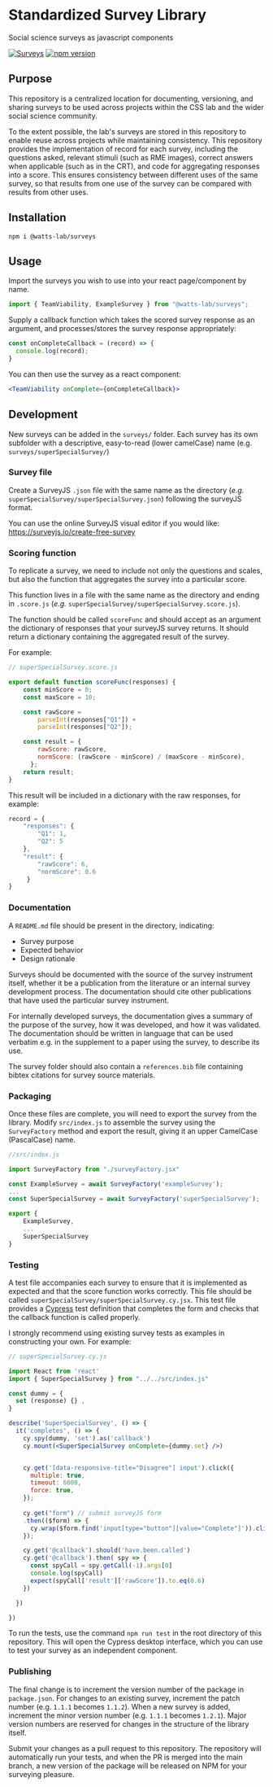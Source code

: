 # Standardized Survey Library
Social science surveys as javascript components

[![Surveys](https://img.shields.io/endpoint?url=https://dashboard.cypress.io/badge/simple/z7p66s&style=flat&logo=cypress)](https://dashboard.cypress.io/projects/z7p66s/runs)
[![npm version](https://badge.fury.io/js/@watts-lab%2Fsurveys.svg)](https://badge.fury.io/js/@watts-lab%2Fsurveys)


## Purpose

This repository is a centralized location for documenting, versioning, and sharing surveys to be used across projects within the CSS lab and the wider social science community. 

To the extent possible, the lab's surveys are stored in this repository to enable reuse across projects while maintaining consistency. This repository provides the implementation of record for each survey, including the questions asked, relevant stimuli (such as RME images), correct answers when applicable (such as in the CRT), and code for aggregating responses into a score. This ensures consistency between different uses of the same survey, so that results from one use of the survey can be compared with results from other uses.


## Installation
```
npm i @watts-lab/surveys
```

## Usage
Import the surveys you wish to use into your react page/component by name.
```js
import { TeamViability, ExampleSurvey } from "@watts-lab/surveys";
```

Supply a callback function which takes the scored survey response as an argument,
and processes/stores the survey response appropriately:

```js
const onCompleteCallback = (record) => {
  console.log(record);
}
```

You can then use the survey as a react component:
```jsx
<TeamViability onComplete={onCompleteCallback}>
```

## Development
New surveys can be added in the `surveys/` folder. Each survey has its own subfolder with a descriptive, easy-to-read (lower camelCase) name (e.g. `surveys/superSpecialSurvey/`)

### Survey file
Create a SurveyJS `.json` file with the same name as the directory (*e.g.* `superSpecialSurvey/superSpecialSurvey.json`) following the surveyJS format.

You can use the online SurveyJS visual editor if you would like: https://surveyjs.io/create-free-survey

### Scoring function
To replicate a survey, we need to include not only the questions and scales, but also the function that aggregates the survey into a particular score.

This function lives in a file with the same name as the directory and ending in `.score.js` (*e.g.* `superSpecialSurvey/superSpecialSurvey.score.js`). 

The function should be called `scoreFunc` and should accept as an argument the dictionary of responses that your surveyJS survey returns. It should return a dictionary containing the aggregated result of the survey.

For example:
```js
// superSpecialSurvey.score.js

export default function scoreFunc(responses) {
    const minScore = 0;
    const maxScore = 10;

    const rawScore = 
        parseInt(responses["Q1"]) + 
        parseInt(responses["Q2"]);

    const result = {
        rawScore: rawScore,
        normScore: (rawScore - minScore) / (maxScore - minScore),
      };
    return result;
}
```
This result will be included in a dictionary with the raw responses, for example:
```js
record = { 
    "responses": {
        "Q1": 1,
        "Q2": 5
    },
    "result": {
        "rawScore": 6,
        "normScore": 0.6
     }
}
```


### Documentation
A `README.md` file should be present in the directory, indicating:
  - Survey purpose
  - Expected behavior
  - Design rationale

Surveys should be documented with the source of the survey instrument itself, whether it be a publication from the literature or an internal survey development process. The documentation should cite other publications that have used the particular survey instrument. 

For internally developed surveys, the documentation gives a summary of the purpose of the survey, how it was developed, and how it was validated. The documentation should be written in language that can be used verbatim e.g. in the supplement to a paper using the survey, to describe its use.

The survey folder should also contain a `references.bib` file containing bibtex citations for survey source materials.

### Packaging
Once these files are complete, you will need to export the survey from the library. 
Modify `src/index.js` to assemble the survey using the `SurveyFactory` method and export the result, giving it an upper CamelCase (PascalCase) name.
```js
//src/index.js

import SurveyFactory from "./surveyFactory.jsx"

const ExampleSurvey = await SurveyFactory('exampleSurvey');
...
const SuperSpecialSurvey = await SurveyFactory('superSpecialSurvey');

export { 
    ExampleSurvey,
    ...
    SuperSpecialSurvey
}

```

### Testing
A test file accompanies each survey to ensure that it is implemented as expected and that the score function works correctly. This file should be called `superSpecialSurvey/superSpecialSurvey.cy.jsx`. 
This test file provides a [Cypress](https://docs.cypress.io/guides/overview/why-cypress) test definition that completes the form and checks that the callback function is called properly. 

I strongly recommend using existing survey tests as examples in constructing your own. For example:
```jsx
// superSpecialSurvey.cy.js

import React from 'react'
import { SuperSpecialSurvey } from "../../src/index.js"

const dummy = {
  set (response) {} ,
}

describe('SuperSpecialSurvey', () => {
  it('completes', () => {
    cy.spy(dummy, 'set').as('callback')
    cy.mount(<SuperSpecialSurvey onComplete={dummy.set} />)


    cy.get('[data-responsive-title="Disagree"] input').click({
      multiple: true,
      timeout: 6000,
      force: true,
    });
    
    cy.get("form") // submit surveyJS form
    .then(($form) => {
      cy.wrap($form.find('input[type="button"][value="Complete"]')).click();
    });

    cy.get('@callback').should('have.been.called')
    cy.get('@callback').then( spy => {
      const spyCall = spy.getCall(-1).args[0]
      console.log(spyCall)
      expect(spyCall['result']['rawScore']).to.eq(0.6)
    })

  })

})
```

 

To run the tests, use the command `npm run test` in the root directory of this repository. This will open the Cypress desktop interface, which you can use to test your survey as an independent component.


### Publishing
The final change is to increment the version number of the package in `package.json`. For changes to an existing survey, increment the patch number (e.g. `1.1.1` becomes `1.1.2`). When a new survey is added, increment the minor version number (e.g. `1.1.1` becomes `1.2.1`). Major version numbers are reserved for changes in the structure of the library itself.

Submit your changes as a pull request to this repository. The repository will automatically run your tests, and when the PR is merged into the main branch, a new version of the package will be released on NPM for your surveying pleasure.
